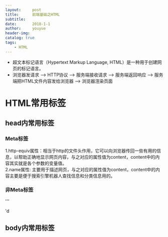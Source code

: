 ```yaml
---
layout:     post
title:      前端基础之HTML
subtitle:   
date:       2018-1-1
author:		youyue
header-img: 
catalog: true
tags:
    - HTML
---
```

- 超文本标记语言（Hypertext Markup Language, HTML）是一种用于创建网页的标记语言。
- 浏览器发请求 --> HTTP协议 --> 服务端接收请求 --> 服务端返回响应 --> 服务端把HTML文件内容发给浏览器 --> 浏览器渲染页面
# HTML常用标签
## head内常用标签
### Meta标签
1.http-equiv属性：相当于http的文件头作用，它可以向浏览器传回一些有用的信息，以帮助正确地显示网页内容，与之对应的属性值为content，content中的内容其实就是各个参数的变量值。  
2.name属性: 主要用于描述网页，与之对应的属性值为content，content中的内容主要是便于搜索引擎机器人查找信息和分类信息用的。   
### 非Meta标签
'''
<!--标题-->
<title>oldboy</title>
<!--icon图标-->
<link rel="icon" href="favicon.ico">
<!--样式文件-->
<link rel="stylesheet" href="mystyle.css">
<!--JS文件-->
<script src="myscript.js"></script>
'd

## body内常用标签